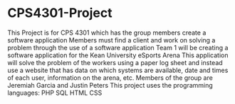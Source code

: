 # CPS4301-Project
This Project is for CPS 4301 which has the group members create a software application
Members must find a client and work on solving a problem through the use of a software application
Team 1 will be creating a software application for the Kean University eSports Arena
This application will solve the problem of the workers using a paper log sheet and instead use a website that has data on which systems are available, date and times of each user, information on the arena, etc.
Members of the group are Jeremiah Garcia and Justin Peters
This project uses the programming languages:
PHP
SQL
HTML
CSS
